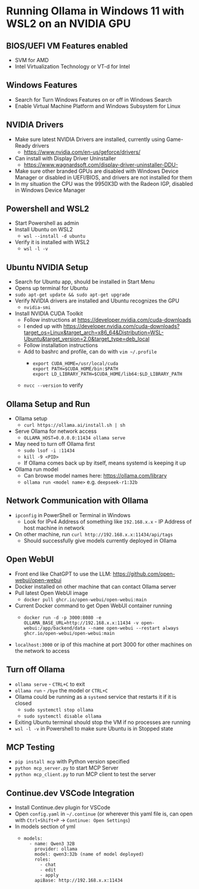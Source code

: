# Running Ollama in Windows 11 with WSL2 on an NVIDIA GPU

## BIOS/UEFI VM Features enabled
- SVM for AMD
- Intel Virtualization Technology or VT-d for Intel
  
## Windows Features
- Search for Turn Windows Features on or off in Windows Search
- Enable Virtual Machine Platform and Windows Subsystem for Linux

## NVIDIA Drivers
- Make sure latest NVIDIA Drivers are installed, currently using Game-Ready drivers
  - https://www.nvidia.com/en-us/geforce/drivers/
- Can install with Display Driver Uninstaller
  - https://www.wagnardsoft.com/display-driver-uninstaller-DDU-
- Make sure other branded GPUs are disabled with Windows Device Manager or disabled in UEFI/BIOS, and drivers are not installed for them
- In my situation the CPU was the 9950X3D with the Radeon IGP, disabled in Windows Device Manager

## Powershell and WSL2
- Start Powershell as admin
- Install Ubuntu on WSL2
  - `wsl --install -d ubuntu`
- Verify it is installed with WSL2
  - `wsl -l -v`

## Ubuntu NVIDIA Setup
- Search for Ubuntu app, should be installed in Start Menu
- Opens up terminal for Ubuntu
- `sudo apt-get update && sudo apt-get upgrade`
- Verify NVIDIA drivers are installed and Ubuntu recognizes the GPU
  - `nvidia-smi`
- Install NVIDIA CUDA Toolkit
  - Follow instructions at https://developer.nvidia.com/cuda-downloads
  - I ended up with https://developer.nvidia.com/cuda-downloads?target_os=Linux&target_arch=x86_64&Distribution=WSL-Ubuntu&target_version=2.0&target_type=deb_local
  - Follow installation instructions
  - Add to bashrc and profile, can do with `vim ~/.profile`
    - ```
      export CUDA_HOME=/usr/local/cuda
      export PATH=$CUDA_HOME/bin:$PATH
      export LD_LIBRARY_PATH=$CUDA_HOME/lib64:$LD_LIBRARY_PATH
      ```
  - `nvcc --version` to verify

## Ollama Setup and Run
- Ollama setup
  - `curl https://ollama.ai/install.sh | sh`
- Serve Ollama for network access
  - `OLLAMA_HOST=0.0.0.0:11434 ollama serve`
- May need to turn off Ollama first
  - `sudo lsof -i :11434`
  - `kill -9 <PID>`
  - If Ollama comes back up by itself, means systemd is keeping it up
- Ollama run model
  - Can browse model names here: https://ollama.com/library
  - `ollama run <model name>` e.g. `deepseek-r1:32b`
 
## Network Communication with Ollama
- `ipconfig` in PowerShell or Terminal in Windows
  - Look for IPv4 Address of something like `192.168.x.x` - IP Address of host machine in network
- On other machine, run `curl http://192.168.x.x:11434/api/tags`
  - Should successfully give models currently deployed in Ollama

## Open WebUI
- Front end like ChatGPT to use the LLM: https://github.com/open-webui/open-webui
- Docker installed on other machine that can contact Ollama server
- Pull latest Open WebUI image
  - `docker pull ghcr.io/open-webui/open-webui:main`
- Current Docker command to get Open WebUI container running
  - ```
    docker run -d -p 3000:8080 -e OLLAMA_BASE_URL=http://192.168.x.x:11434 -v open-webui:/app/backend/data --name open-webui --restart always ghcr.io/open-webui/open-webui:main
    ```
- `localhost:3000` or ip of this machine at port 3000 for other machines on the network to access

## Turn off Ollama
- `ollama serve` - `CTRL+C` to exit
- `ollama run` - `/bye` the model or `CTRL+C`
- Ollama could be running as a `systemd` service that restarts it if it is closed
  - `sudo systemctl stop ollama`
  - `sudo systemctl disable ollama`
- Exiting Ubuntu terminal should stop the VM if no processes are running
- `wsl -l -v` in Powershell to make sure Ubuntu is in Stopped state


## MCP Testing
- `pip install mcp` with Python version specified
- `python mcp_server.py` to start MCP Server
- `python mcp_client.py` to run MCP client to test the server

## Continue.dev VSCode Integration
- Install Continue.dev plugin for VSCode
- Open `config.yaml` in `~/.continue` (or wherever this yaml file is, can open with `Ctrl+Shift+P` -> `Continue: Open Settings`)
- In models section of yml
  - ```
    models:
      - name: Qwen3 32B
        provider: ollama
        model: qwen3:32b (name of model deployed)
        roles:
          - chat
          - edit
          - apply
        apiBase: http://192.168.x.x:11434
    ```
